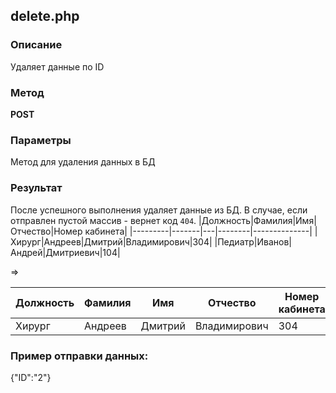 ## delete.php
### Описание
Удаляет данные по ID

### Метод
**POST**

### Параметры
Метод для удаления данных в БД

### Результат 
После успешного выполнения удаляет данные из БД. В случае, если отправлен пустой массив - вернет код `404`.
|Должность|Фамилия|Имя|Отчество|Номер кабинета|
|---------|-------|---|--------|--------------|
|Хирург|Андреев|Дмитрий|Владимирович|304|
|Педиатр|Иванов|Андрей|Дмитриевич|104|

=>

|Должность|Фамилия|Имя|Отчество|Номер кабинета|
|---------|-------|---|--------|--------------|
|Хирург|Андреев|Дмитрий|Владимирович|304|

### Пример отправки данных:
{"ID":"2"}
